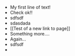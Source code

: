 - My first line of text!
- Check ok!!
- sdfsdf
- sdasdada
- [[Test of a new link to page]]
- Something more....
- Again...
- sdfsdf
-